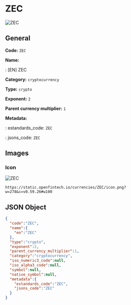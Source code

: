 
# ZEC 
![ZEC](https://static.openfintech.io/currencies/ZEC/icon.png?w=278&c=v0.59.26#w100)  

## General 
 
**Code:** `ZEC` 
 
**Name:** 
 
:	[EN] ZEC 
 
**Category:** `cryptocurrency` 
 
**Type:** `crypto` 
 
**Exponent:** `2` 
 
**Parent currency multiplier:** `1` 
 
**Metadata:** 
 
:	estandards_code: `ZEC` 
 
:	jsons_code: `ZEC` 
 

## Images 

### Icon 
 
![ZEC](https://static.openfintech.io/currencies/ZEC/icon.png?w=278&c=v0.59.26#w100)  

```
https://static.openfintech.io/currencies/ZEC/icon.png?w=278&c=v0.59.26#w100
```  

## JSON Object 

```json
{
  "code":"ZEC",
  "name":{
    "en":"ZEC"
  },
  "type":"crypto",
  "exponent":2,
  "parent_currency_multiplier":1,
  "category":"cryptocurrency",
  "iso_numeric3_code":null,
  "iso_alpha3_code":null,
  "symbol":null,
  "native_symbol":null,
  "metadata":{
    "estandards_code":"ZEC",
    "jsons_code":"ZEC"
  }
}
```  
